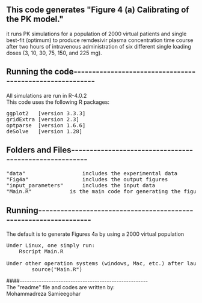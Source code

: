 ## This code generates "Figure 4 (a) Calibrating of the PK model." 
it runs PK simulations for a population of 2000 virtual patients and single best-fit (optimum) to produce remdesivir plasma concentration time course after two hours of intravenous administration of six different single loading doses (3, 10, 30, 75, 150, and 225 mg). 
## Running the code---------------------------------------------------------
All simulations are run in R-4.0.2   
This code uses the following R packages: 
<pre>
ggplot2   [version 3.3.3]  
gridExtra [version 2.3]  
optparse  [version 1.6.6]  
deSolve   [version 1.28] 
</pre>
## Folders and Files-------------------------------------------------------
<pre>
"data"        			includes the experimental data  
"Fig4a"     			includes the output figures  
"input_parameters" 		includes the input data  
"Main.R" 			is the main code for generating the figure 4a  
</pre>
## Running-----------------------------------------------------------------
The default is to generate  Figures 4a by using a 2000 virtual population
<pre>
Under Linux, one simply run:
	Rscript Main.R  
	
Under other operation systems (windows, Mac, etc.) after launching a R console:    
        source("Main.R")
</pre>
####-----------------------------------------------------  
The "readme" file and codes are written by:   
Mohammadreza Samieegohar
